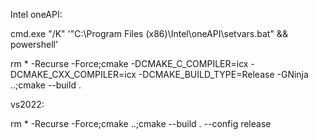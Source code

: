 Intel oneAPI:

cmd.exe "/K" '"C:\Program Files (x86)\Intel\oneAPI\setvars.bat" && powershell'

rm * -Recurse -Force;cmake -DCMAKE_C_COMPILER=icx -DCMAKE_CXX_COMPILER=icx -DCMAKE_BUILD_TYPE=Release -GNinja ..;cmake --build .

vs2022:

rm * -Recurse -Force;cmake ..;cmake --build . --config release
